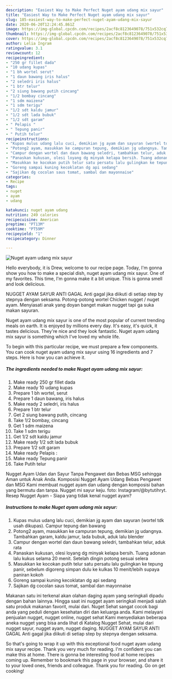 ```yaml
---
description: "Easiest Way to Make Perfect Nuget ayam udang mix sayur"
title: "Easiest Way to Make Perfect Nuget ayam udang mix sayur"
slug: 185-easiest-way-to-make-perfect-nuget-ayam-udang-mix-sayur
date: 2020-06-20T12:24:45.861Z
image: https://img-global.cpcdn.com/recipes/2acf8c8123649078/751x532cq70/nuget-ayam-udang-mix-sayur-foto-resep-utama.jpg
thumbnail: https://img-global.cpcdn.com/recipes/2acf8c8123649078/751x532cq70/nuget-ayam-udang-mix-sayur-foto-resep-utama.jpg
cover: https://img-global.cpcdn.com/recipes/2acf8c8123649078/751x532cq70/nuget-ayam-udang-mix-sayur-foto-resep-utama.jpg
author: Lelia Ingram
ratingvalue: 3.1
reviewcount: 12
recipeingredient:
- "250 gr fillet dada"
- "10 udang kupas"
- "1 bh wortel serut"
- "1 daun bawang iris halus"
- "2 seledri iris halus"
- "1 btr telur"
- "2 siung bawang putih cincang"
- "1/2 bombay cincang"
- "1 sdm maizena"
- "1 sdm terigu"
- "1/2 sdt kaldu jamur"
- "1/2 sdt lada bubuk"
- "1/2 sdt garam"
- " Pelapis "
- " Tepung panir"
- " Putih telur"
recipeinstructions:
- "Kupas mulus udang lalu cuci, demikian jg ayam dan sayuran (wortel tdk usah dikupas). Campur tepung dan bawang"
- "Potong2 ayam, masukkan ke campuran tepung, demikian jg udangnya. Tambahkan garam, kaldu jamur, lada bubuk, aduk lalu blender"
- "Campur dengan wortel dan daun bawang seledri, tambahkan telur, aduk rata"
- "Panaskan kukusan, olesi loyang dg minyak kelapa bersih. Tuang adonan lalu kukus selama 20 menit. Setelah dingin potong sesuai selera"
- "Masukkan ke kocokan putih telur satu persatu lalu gulingkan ke tepung panir, sebelum digoreng simpan dulu ke kulkas 10 menit/lebih supaya paniran kokoh"
- "Goreng sampai kuning kecoklatan dg api sedang"
- "Sajikan dg cocolan saus tomat, sambal dan mayonnaise"
categories:
- Recipe
tags:
- nuget
- ayam
- udang

katakunci: nuget ayam udang 
nutrition: 249 calories
recipecuisine: American
preptime: "PT13M"
cooktime: "PT59M"
recipeyield: "1"
recipecategory: Dinner

---
```



![Nuget ayam udang mix sayur](https://img-global.cpcdn.com/recipes/2acf8c8123649078/751x532cq70/nuget-ayam-udang-mix-sayur-foto-resep-utama.jpg)

Hello everybody, it is Drew, welcome to our recipe page. Today, I'm gonna show you how to make a special dish, nuget ayam udang mix sayur. One of my favorites. This time, I'm gonna make it a bit unique. This is gonna smell and look delicious.

NUGGET AYAM SAYUR ANTI GAGAL Anti gagal jika diikuti di setiap step by stepnya dengan seksama. Potong-potong wortel Chicken nugget / nuget ayam. Menyiasati anak yang doyan banget makan nugget tapi ga suka makan sayuran.

Nuget ayam udang mix sayur is one of the most popular of current trending meals on earth. It is enjoyed by millions every day. It's easy, it's quick, it tastes delicious. They're nice and they look fantastic. Nuget ayam udang mix sayur is something which I've loved my whole life.


To begin with this particular recipe, we must prepare a few components. You can cook nuget ayam udang mix sayur using 16 ingredients and 7 steps. Here is how you can achieve it.

<!--inarticleads1-->

##### The ingredients needed to make Nuget ayam udang mix sayur:

1. Make ready 250 gr fillet dada
1. Make ready 10 udang kupas
1. Prepare 1 bh wortel, serut
1. Prepare 1 daun bawang, iris halus
1. Make ready 2 seledri, iris halus
1. Prepare 1 btr telur
1. Get 2 siung bawang putih, cincang
1. Take 1/2 bombay, cincang
1. Get 1 sdm maizena
1. Take 1 sdm terigu
1. Get 1/2 sdt kaldu jamur
1. Make ready 1/2 sdt lada bubuk
1. Prepare 1/2 sdt garam
1. Make ready  Pelapis :
1. Make ready  Tepung panir
1. Take  Putih telur


Nugget Ayam Udan dan Sayur Tanpa Pengawet dan Bebas MSG sehingga Aman untuk Anak Anda. Komposisi Nugget Ayam Udang Bebas Pengawet dan MSG Kami membuat nugget ayam dan udang dengan komposisi bahan yang bermutu dan tanpa. Nugget mi sayur keju. foto: Instagram/@bytutihryt. Resep Nugget Ayam - Siapa yang tidak kenal nugget ayam? 

<!--inarticleads2-->

##### Instructions to make Nuget ayam udang mix sayur:

1. Kupas mulus udang lalu cuci, demikian jg ayam dan sayuran (wortel tdk usah dikupas). Campur tepung dan bawang
1. Potong2 ayam, masukkan ke campuran tepung, demikian jg udangnya. Tambahkan garam, kaldu jamur, lada bubuk, aduk lalu blender
1. Campur dengan wortel dan daun bawang seledri, tambahkan telur, aduk rata
1. Panaskan kukusan, olesi loyang dg minyak kelapa bersih. Tuang adonan lalu kukus selama 20 menit. Setelah dingin potong sesuai selera
1. Masukkan ke kocokan putih telur satu persatu lalu gulingkan ke tepung panir, sebelum digoreng simpan dulu ke kulkas 10 menit/lebih supaya paniran kokoh
1. Goreng sampai kuning kecoklatan dg api sedang
1. Sajikan dg cocolan saus tomat, sambal dan mayonnaise


Makanan satu ini terkenal akan olahan daging ayam yang seringkali dipadu dengan bahan lainnya. Hingga saat ini nugget ayam seringkali menjadi salah satu produk makanan favorit, mulai dari. Nuget Sehat sangat cocok bagi anda yang peduli dengan kesehatan diri dan keluarga anda. Kami melayani penjualan nugget, nugget online, nugget sehat Kami menyediakan beberapa aneka nugget yang bisa anda lihat di Katalog Nugget Sehat, mulai dari nugget sayur, nugget ayam, nugget daging. NUGGET AYAM SAYUR ANTI GAGAL Anti gagal jika diikuti di setiap step by stepnya dengan seksama. 

So that's going to wrap it up with this exceptional food nuget ayam udang mix sayur recipe. Thank you very much for reading. I'm confident you can make this at home. There is gonna be interesting food at home recipes coming up. Remember to bookmark this page in your browser, and share it to your loved ones, friends and colleague. Thank you for reading. Go on get cooking!
